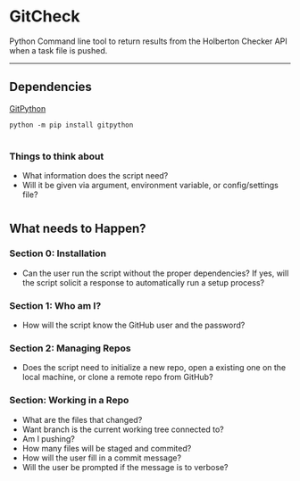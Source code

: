 # GitCheck

Python Command line tool to return results from the Holberton Checker API when a task file is pushed.

---
## Dependencies

[GitPython](https://gitpython.readthedocs.io/en/stable/)

    python -m pip install gitpython

# 
### Things to think about

- What information does the script need?
- Will it be given via argument, environment variable, or config/settings file? 

# 
## What needs to Happen?

### Section 0: Installation
- Can the user run the script without the proper dependencies? If yes, will the script solicit a response to automatically run a setup process?

### Section 1: Who am I?
- How will the script know the GitHub user and the password?

### Section 2: Managing Repos
- Does the script need to initialize a new repo, open a existing one on the local machine, or clone a remote repo from GitHub?

### Section: Working in a Repo
- What are the files that changed?
- Want branch is the current working tree connected to?
- Am I pushing?
- How many files will be staged and commited?
- How will the user fill in a commit message?
- Will the user be prompted if the message is to verbose?
